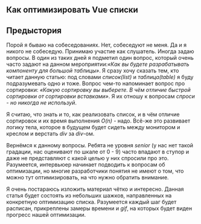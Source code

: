 ## Как оптимизировать Vue списки

## Предыстория

Порой я бываю на собеседованиях. Нет, собеседуют не меня. Да и я никого
не собеседую. Принимаю участие как слушатель. Иногда задаю вопросы.
В один из таких дней я подметил один вопрос, который очень часто
задают на данном мероприятии:*«Как вы будете разрабатывать компоненту 
для большой таблицы»*. Я сразу хочу сказать тем, кто читает данную
статью: под словами *список(list)* и *таблица(table)* я буду 
подразумевать одно и тоже. Вопрос чем-то напоминает вопрос про
сортировки: *«Какую сортировку вы выберете. В чём отличие быстрой 
сортировки от сортировки вставками»*. Я их отношу к вопросам 
*спроси - но никогда не используй*.

Я считаю, что знать и то, как реализовать список, и в чём отличие сортировок и их
время выполнения *O(n)* - надо. Всё-же это развивает логику тела, которое в
будущем будет сидеть между монитором и креслом и верстать *div* за
*div*-ом.

Вернёмся к данному вопросы. Ребята не уровня *senior* (у нас нет такой
градации, нас оценивают по шкале от 0 - 9) часто впадают в ступор и
даже не представляют с какой целью у них спросили про это. Разумеется,
интервьюер начинает подводить к вопросам об оптимизации, но многие
разработчики понятия не имеют о том, что можно тут оптимизировать, на 
что нужно обратить внимание. 

Я очень постараюсь изложить материал чётко и интересно. Данная статья
будет состоять из небольших шажков, направленных на конкретную
оптимизацию списка. Разумеется каждый шаг будет расписан, прикреплены
замеры времени и *gif*, на которых будет виден прогресс нашей оптимизации.